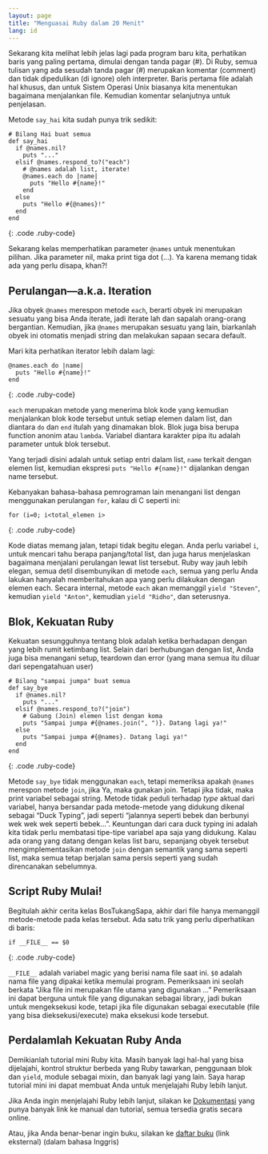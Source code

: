 ```yaml
---
layout: page
title: "Menguasai Ruby dalam 20 Menit"
lang: id
---
```


Sekarang kita melihat lebih jelas lagi pada program baru kita,
perhatikan baris yang paling pertama, dimulai dengan tanda pagar (#). Di
Ruby, semua tulisan yang ada sesudah tanda pagar (#) merupakan komentar
(comment) dan tidak dipedulikan (di ignore) oleh interpreter. Baris
pertama file adalah hal khusus, dan untuk Sistem Operasi Unix biasanya
kita menentukan bagaimana menjalankan file. Kemudian komentar
selanjutnya untuk penjelasan.

Metode `say_hai` kita sudah punya trik sedikit:

    # Bilang Hai buat semua
    def say_hai
      if @names.nil?
        puts "..."
      elsif @names.respond_to?("each")
        # @names adalah list, iterate!
        @names.each do |name|
          puts "Hello #{name}!"
        end
      else
        puts "Hello #{@names}!"
      end
    end
{: .code .ruby-code}

Sekarang kelas memperhatikan parameter `@names` untuk menentukan
pilihan. Jika parameter nil, maka print tiga dot (...). Ya karena memang
tidak ada yang perlu disapa, khan?!

## Perulangan—a.k.a. Iteration

Jika obyek `@names` merespon metode `each`, berarti obyek ini merupakan
sesuatu yang bisa Anda iterate, jadi iterate lah dan sapalah orang-orang
bergantian. Kemudian, jika `@names` merupakan sesuatu yang lain,
biarkanlah obyek ini otomatis menjadi string dan melakukan sapaan secara
default.

Mari kita perhatikan iterator lebih dalam lagi:

    @names.each do |name|
      puts "Hello #{name}!"
    end
{: .code .ruby-code}

`each` merupakan metode yang menerima blok kode yang kemudian
menjalankan blok kode tersebut untuk setiap elemen dalam list, dan
diantara `do` dan `end` itulah yang dinamakan blok. Blok juga bisa
berupa function anonim atau `lambda`. Variabel diantara karakter pipa
itu adalah parameter untuk blok tersebut.

Yang terjadi disini adalah untuk setiap entri dalam list, `name` terkait
dengan elemen list, kemudian ekspresi `puts "Hello #{name}!"` dijalankan
dengan name tersebut.

Kebanyakan bahasa-bahasa pemrograman lain menangani list dengan
menggunakan perulangan `for`, kalau di C seperti ini:

    for (i=0; i<total_elemen i>
{: .code .ruby-code}

Kode diatas memang jalan, tetapi tidak begitu elegan. Anda perlu
variabel `i`, untuk mencari tahu berapa panjang/total list, dan juga
harus menjelaskan bagaimana menjalani perulangan lewat list tersebut.
Ruby way jauh lebih elegan, semua detil disembunyikan di metode `each`,
semua yang perlu Anda lakukan hanyalah memberitahukan apa yang perlu
dilakukan dengan elemen each. Secara internal, metode `each` akan
memanggil `yield "Steven"`, kemudian `yield "Anton"`, kemudian `yield
"Ridho"`, dan seterusnya.

## Blok, Kekuatan Ruby

Kekuatan sesungguhnya tentang blok adalah ketika berhadapan dengan yang
lebih rumit ketimbang list. Selain dari berhubungan dengan list, Anda
juga bisa menangani setup, teardown dan error (yang mana semua itu
diluar dari sepengatahuan user)

    # Bilang "sampai jumpa" buat semua
    def say_bye
      if @names.nil?
        puts "..."
      elsif @names.respond_to?("join")
        # Gabung (Join) elemen list dengan koma
        puts "Sampai jumpa #{@names.join(", ")}. Datang lagi ya!"
      else
        puts "Sampai jumpa #{@names}. Datang lagi ya!"
      end
    end
{: .code .ruby-code}

Metode `say_bye` tidak menggunakan `each`, tetapi memeriksa apakah
`@names` merespon metode `join`, jika Ya, maka gunakan join. Tetapi jika
tidak, maka print variabel sebagai string. Metode tidak peduli terhadap
*type* aktual dari variabel, hanya bersandar pada metode-metode yang
didukung dikenal sebagai “Duck Typing”, jadi seperti “jalannya seperti
bebek dan berbunyi wek wek wek seperti bebek…”. Keuntungan dari cara
duck typing ini adalah kita tidak perlu membatasi tipe-tipe variabel apa
saja yang didukung. Kalau ada orang yang datang dengan kelas list baru,
sepanjang obyek tersebut mengimplementasikan metode `join` dengan
semantik yang sama seperti list, maka semua tetap berjalan sama persis
seperti yang sudah direncanakan sebelumnya.

## Script Ruby Mulai!

Begitulah akhir cerita kelas BosTukangSapa, akhir dari file hanya
memanggil metode-metode pada kelas tersebut. Ada satu trik yang perlu
diperhatikan di baris:

    if __FILE__ == $0
{: .code .ruby-code}

`__FILE__` adalah variabel magic yang berisi nama file saat ini. `$0`
adalah nama file yang dipakai ketika memulai program. Pemeriksaan ini
seolah berkata “Jika file ini merupakan file utama yang digunakan …”
Pemeriksaan ini dapat berguna untuk file yang digunakan sebagai library,
jadi bukan untuk mengeksekusi kode, tetapi jika file digunakan sebagai
executable (file yang bisa dieksekusi/execute) maka eksekusi kode
tersebut.

## Perdalamlah Kekuatan Ruby Anda

Demikianlah tutorial mini Ruby kita. Masih banyak lagi hal-hal yang bisa
dijelajahi, kontrol struktur berbeda yang Ruby tawarkan, penggunaan blok
dan `yield`, module sebagai mixin, dan banyak lagi yang lain. Saya harap
tutorial mini ini dapat membuat Anda untuk menjelajahi Ruby lebih
lanjut.

Jika Anda ingin menjelajahi Ruby lebih lanjut, silakan ke
[Dokumentasi](/en/documentation/) yang punya banyak link ke manual dan
tutorial, semua tersedia gratis secara online.

Atau, jika Anda benar-benar ingin buku, silakan ke [daftar buku][1]
(link eksternal) (dalam bahasa Inggris)



[1]: http://www.ruby-doc.org/bookstore 
